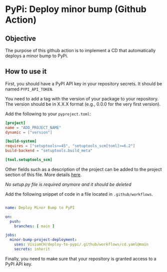 #  PyPi: Deploy minor bump (Github Action)

## Objective

The purpose of this github action is to implement a CD that automatically deploys a minor bump to PyPi.

## How to use it

First, you should have a PyPI API key in your repository secrets. It should be named `PYPI_API_TOKEN`.

You need to add a tag with the version of your package to your repository. The version should be in X.X.X format (e.g., 0.0.0 for the very first version).

Add the following to your `pyproject.toml`:

```toml
[project]
name = "ADD_PROJECT_NAME"
dynamic = ["version"]

[build-system]
requires = ["setuptools>=45", "setuptools_scm[toml]>=6.2"]
build-backend = "setuptools.build_meta"

[tool.setuptools_scm]
```
Other fields such as a description of the project can be added to the project section of this file. More details [here](https://packaging.python.org/en/latest/specifications/declaring-project-metadata/).

*No setup.py file is required anymore and it should be deleted*

Add the following snippet of code in a file located in `.github/workflows`.

```yaml

name: Deploy Minor Bump to PyPI

on:
  push:
    branches: [ main ]

jobs:
  minor-bump-project-deployment:
    uses: VisiumCH/deploy-to-pypi/.github/workflows/cd.yaml@main
    secrets: inherit

```
Finally, you need to make sure that your repository is granted access to a PyPI API key.
